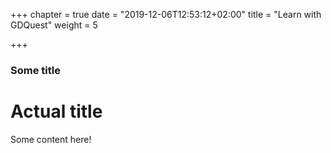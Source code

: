 +++
chapter = true
date = "2019-12-06T12:53:12+02:00"
title = "Learn with GDQuest"
weight = 5

+++

### Some title

# Actual title

Some content here!
